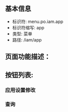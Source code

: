
## 基本信息

- 标识符: menu.po.iam.app
- 标识符缩写: app
- 类型: 菜单
- 路径: /iam/app

## 页面功能描述：





## 按钮列表:


### 应用设置修改



### 查询


